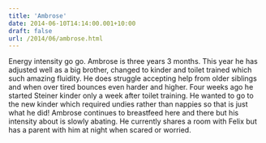 ```yaml
---
title: 'Ambrose'
date: 2014-06-10T14:14:00.001+10:00
draft: false
url: /2014/06/ambrose.html
---
```


Energy intensity go go. Ambrose is three years 3 months. This year he has adjusted well as a big brother, changed to kinder and toilet trained which such amazing fluidity. He does struggle accepting help from older siblings and when over tired bounces even harder and higher. Four weeks ago he started Steiner kinder only a week after toilet training. He wanted to go to the new kinder which required undies rather than nappies so that is just what he did! Ambrose continues to breastfeed here and there but his intensity about is slowly abating. He currently shares a room with Felix but has a parent with him at night when scared or worried.